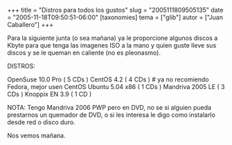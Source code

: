 +++
title = "Distros para todos los gustos"
slug = "2005111809505135"
date = "2005-11-18T09:50:51-06:00"
[taxonomies]
tema = ["glib"]
autor = ["Juan Caballero"]
+++

Para la siguiente junta (o sea mañana) ya le proporcione algunos discos
a Kbyte para que tenga las imagenes ISO a la mano y quien guste lleve
sus discos y se le queman en caliente (no es pleonasmo).

DISTROS:

OpenSuse 10.0 Pro ( 5 CDs ) CentOS 4.2 ( 4 CDs ) \# ya no recomiendo
Fedora, mejor usen CentOS Ubuntu 5.04 x86 ( 1 CDs ) Mandriva 2005 LE ( 3
CDs ) Knoppix EN 3.9 ( 1 CD )

NOTA: Tengo Mandriva 2006 PWP pero en DVD, no se si alguien pueda
prestarnos un quemador de DVD, o si les interesa le digo como instalarlo
desde red o disco duro.

Nos vemos mañana.
